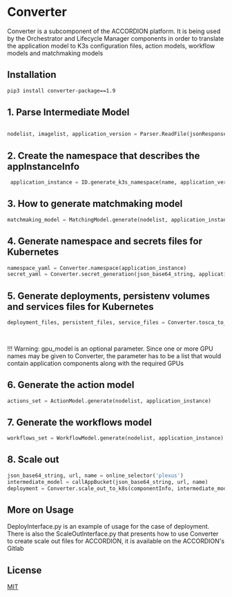 # Converter

Converter is a subcomponent of the ACCORDION platform. It is being used by the Orchestrator and Lifecycle Manager components in order to translate the application model to K3s configuration files, action models, workflow models and matchmaking models

## Installation

```bash
pip3 install converter-package==1.9
```

## 1. Parse Intermediate Model
```python

nodelist, imagelist, application_version = Parser.ReadFile(jsonResponse)
```
## 2. Create the namespace that describes the appInstanceInfo
```python
 application_instance = ID.generate_k3s_namespace(name, application_version, randomApplicationIntanceID())
```

## 3. How to generate matchmaking model
```python
matchmaking_model = MatchingModel.generate(nodelist, application_instance)
```
## 4. Generate namespace and secrets files for Kubernetes
```python
namespace_yaml = Converter.namespace(application_instance)
secret_yaml = Converter.secret_generation(json_base64_string, application_instance)
```

## 5. Generate deployments, persistenv volumes and services files for Kubernetes
```python
deployment_files, persistent_files, service_files = Converter.tosca_to_k8s(nodelist, imagelist,
                                                                                   application_instance, minicloud,
                                                                                   externalIP, gpu_list)
```
!!! Warning: gpu_model is an optional parameter. Since one or more GPU names may be given to Converter, the parameter has to be a list that would contain application components along with the required GPUs

## 6. Generate the action model
```python
actions_set = ActionModel.generate(nodelist, application_instance)
 ```

## 7. Generate the workflows model
```python
workflows_set = WorkflowModel.generate(nodelist, application_instance)
 ```

## 8. Scale out
```python
json_base64_string, url, name = online_selector('plexus')
intermediate_model = callAppBucket(json_base64_string, url, name)
deployment = Converter.scale_out_to_k8s(componentInfo, intermediate_model)
 ```
## More on Usage
DeployInterface.py is an example of usage for the case of deployment. There is also the ScaleOutInterface.py that presents how to use Converter to create scale out files for ACCORDION, it is available on the ACCORDION's Gitlab


## License
[MIT](https://choosealicense.com/licenses/mit/)